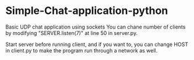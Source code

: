 # Simple-Chat-application-python

Basic UDP chat application using sockets
You can chane number of clients by modifying "SERVER.listen(7)" at line 50 in server.py.

Start server before running client, and if you want to, you can change HOST in client.py to make the program run through a network as well.
